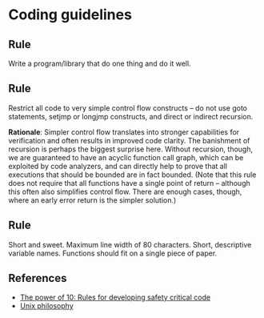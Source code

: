 Coding guidelines
=================

Rule 
------

Write a program/library that do one thing and do it well.


Rule 
------

Restrict all code to very simple control flow constructs – do not use goto
statements, setjmp or longjmp constructs, and direct or indirect recursion.

**Rationale**: Simpler control flow translates into stronger capabilities for verification
and often results in improved code clarity. The banishment of recursion is perhaps the
biggest surprise here. Without recursion, though, we are guaranteed to have an
acyclic function call graph, which can be exploited by code analyzers, and can
directly help to prove that all executions that should be bounded are in fact bounded.
(Note that this rule does not require that all functions have a single point of return –
although this often also simplifies control flow. There are enough cases, though,
where an early error return is the simpler solution.) 


Rule 
------

Short and sweet. Maximum line width of 80 characters. Short, descriptive variable names.
Functions should fit on a single piece of paper.


References
----------

* [The power of 10: Rules for developing safety critical code](https://en.wikipedia.org/wiki/The_Power_of_10:_Rules_for_Developing_Safety-Critical_Code)
* [Unix philosophy](https://en.wikipedia.org/wiki/Unix_philosophy)

